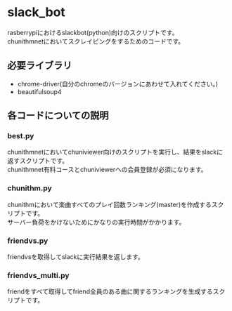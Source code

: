 # slack_bot
rasberrypiにおけるslackbot(python)向けのスクリプトです。  
chunithmnetにおいてスクレイピングをするためのコードです。
## 必要ライブラリ
* chrome-driver(自分のchromeのバージョンにあわせて入れてください。)
* beautifulsoup4
## 各コードについての説明  
### best.py
chunithmnetにおいてchuniviewer向けのスクリプトを実行し、結果をslackに返すスクリプトです。  
chunithmnet有料コースとchuniviewerへの会員登録が必須になります。  
### chunithm.py  
chunithmにおいて楽曲すべてのプレイ回数ランキング(master)を作成するスクリプトです。  
サーバー負荷をかけないためにかなりの実行時間がかかります。
### friendvs.py  
friendvsを取得してslackに実行結果を返します。
### friendvs_multi.py
friendをすべて取得してfriend全員のある曲に関するランキングを生成するスクリプトです。  

